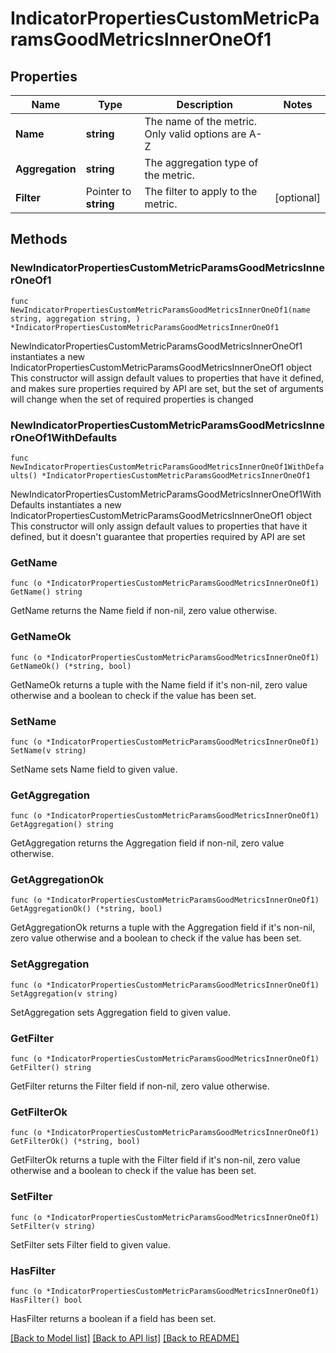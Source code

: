 # IndicatorPropertiesCustomMetricParamsGoodMetricsInnerOneOf1

## Properties

Name | Type | Description | Notes
------------ | ------------- | ------------- | -------------
**Name** | **string** | The name of the metric. Only valid options are A-Z | 
**Aggregation** | **string** | The aggregation type of the metric. | 
**Filter** | Pointer to **string** | The filter to apply to the metric. | [optional] 

## Methods

### NewIndicatorPropertiesCustomMetricParamsGoodMetricsInnerOneOf1

`func NewIndicatorPropertiesCustomMetricParamsGoodMetricsInnerOneOf1(name string, aggregation string, ) *IndicatorPropertiesCustomMetricParamsGoodMetricsInnerOneOf1`

NewIndicatorPropertiesCustomMetricParamsGoodMetricsInnerOneOf1 instantiates a new IndicatorPropertiesCustomMetricParamsGoodMetricsInnerOneOf1 object
This constructor will assign default values to properties that have it defined,
and makes sure properties required by API are set, but the set of arguments
will change when the set of required properties is changed

### NewIndicatorPropertiesCustomMetricParamsGoodMetricsInnerOneOf1WithDefaults

`func NewIndicatorPropertiesCustomMetricParamsGoodMetricsInnerOneOf1WithDefaults() *IndicatorPropertiesCustomMetricParamsGoodMetricsInnerOneOf1`

NewIndicatorPropertiesCustomMetricParamsGoodMetricsInnerOneOf1WithDefaults instantiates a new IndicatorPropertiesCustomMetricParamsGoodMetricsInnerOneOf1 object
This constructor will only assign default values to properties that have it defined,
but it doesn't guarantee that properties required by API are set

### GetName

`func (o *IndicatorPropertiesCustomMetricParamsGoodMetricsInnerOneOf1) GetName() string`

GetName returns the Name field if non-nil, zero value otherwise.

### GetNameOk

`func (o *IndicatorPropertiesCustomMetricParamsGoodMetricsInnerOneOf1) GetNameOk() (*string, bool)`

GetNameOk returns a tuple with the Name field if it's non-nil, zero value otherwise
and a boolean to check if the value has been set.

### SetName

`func (o *IndicatorPropertiesCustomMetricParamsGoodMetricsInnerOneOf1) SetName(v string)`

SetName sets Name field to given value.


### GetAggregation

`func (o *IndicatorPropertiesCustomMetricParamsGoodMetricsInnerOneOf1) GetAggregation() string`

GetAggregation returns the Aggregation field if non-nil, zero value otherwise.

### GetAggregationOk

`func (o *IndicatorPropertiesCustomMetricParamsGoodMetricsInnerOneOf1) GetAggregationOk() (*string, bool)`

GetAggregationOk returns a tuple with the Aggregation field if it's non-nil, zero value otherwise
and a boolean to check if the value has been set.

### SetAggregation

`func (o *IndicatorPropertiesCustomMetricParamsGoodMetricsInnerOneOf1) SetAggregation(v string)`

SetAggregation sets Aggregation field to given value.


### GetFilter

`func (o *IndicatorPropertiesCustomMetricParamsGoodMetricsInnerOneOf1) GetFilter() string`

GetFilter returns the Filter field if non-nil, zero value otherwise.

### GetFilterOk

`func (o *IndicatorPropertiesCustomMetricParamsGoodMetricsInnerOneOf1) GetFilterOk() (*string, bool)`

GetFilterOk returns a tuple with the Filter field if it's non-nil, zero value otherwise
and a boolean to check if the value has been set.

### SetFilter

`func (o *IndicatorPropertiesCustomMetricParamsGoodMetricsInnerOneOf1) SetFilter(v string)`

SetFilter sets Filter field to given value.

### HasFilter

`func (o *IndicatorPropertiesCustomMetricParamsGoodMetricsInnerOneOf1) HasFilter() bool`

HasFilter returns a boolean if a field has been set.


[[Back to Model list]](../README.md#documentation-for-models) [[Back to API list]](../README.md#documentation-for-api-endpoints) [[Back to README]](../README.md)


